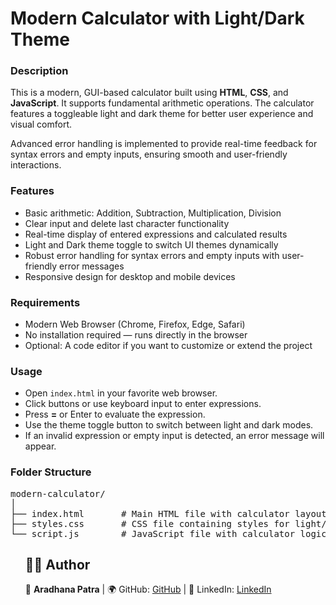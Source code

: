 <h1>Modern Calculator with Light/Dark Theme</h1>

<h3>Description</h3>
<p>
This is a modern, GUI-based calculator built using <strong>HTML</strong>, <strong>CSS</strong>, and <strong>JavaScript</strong>. 
It supports fundamental arithmetic operations. 
The calculator features a toggleable light and dark theme for better user experience and visual comfort.
</p>
<p>
Advanced error handling is implemented to provide real-time feedback for syntax errors and empty inputs, 
ensuring smooth and user-friendly interactions.
</p>

<h3>Features</h3>
<ul>
  <li>Basic arithmetic: Addition, Subtraction, Multiplication, Division</li>
  <li>Clear input and delete last character functionality</li>
  <li>Real-time display of entered expressions and calculated results</li>
  <li>Light and Dark theme toggle to switch UI themes dynamically</li>
  <li>Robust error handling for syntax errors and empty inputs with user-friendly error messages</li>
  <li>Responsive design for desktop and mobile devices</li>
</ul>

<h3>Requirements</h3>
<ul>
  <li>Modern Web Browser (Chrome, Firefox, Edge, Safari)</li>
  <li>No installation required — runs directly in the browser</li>
  <li>Optional: A code editor if you want to customize or extend the project</li>
</ul>

<h3>Usage</h3>
<ul>
  <li>Open <code>index.html</code> in your favorite web browser.</li>
  <li>Click buttons or use keyboard input to enter expressions.</li>
  <li>Press <strong>=</strong> or Enter to evaluate the expression.</li>
  <li>Use the theme toggle button to switch between light and dark modes.</li>
  <li>If an invalid expression or empty input is detected, an error message will appear.</li>
</ul>

<h3>Folder Structure</h3>
<pre>
modern-calculator/
│
├── index.html       # Main HTML file with calculator layout
├── styles.css       # CSS file containing styles for light/dark themes and layout
└── script.js        # JavaScript file with calculator logic and theme toggle functionality
</pre>

<ul>
  <h2>👨‍💻 Author</h2>
<p>🚀 <b>Aradhana Patra</b> | 🌍 GitHub: <a href="https://github.com/aradhana-56">GitHub</a> | 🔗 LinkedIn: <a href="https://www.linkedin.com/in/aradhana-patra-8694642b5">LinkedIn</a></p>
</ul>
